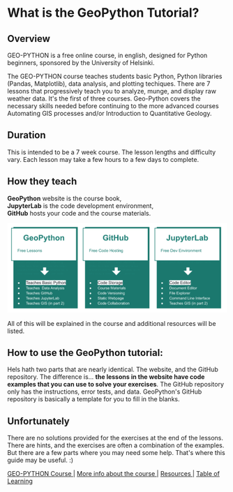 # What is the GeoPython Tutorial?


## Overview
GEO-PYTHON is a free online course, in english, designed for Python beginners, sponsored by the University of Helsinki. 

The GEO-PYTHON course teaches students  basic Python, Python libraries (Pandas, Matplotlib), data analysis, and plotting techiques.  There are 7 lessons that progressively teach you to analyze, munge, and display raw weather data. It's the first of three courses. Geo-Python covers the necessary skills needed before continuing to the more advanced courses Automating GIS processes and/or Introduction to Quantitative Geology. 

## Duration
This is intended to be a 7 week course. The lesson lengths and difficulty vary. Each lesson may take a few hours to a few days to complete. 


 
## How they teach  

**GeoPython**  website is the course book,  
**JupyterLab** is the code development environment,  
**GitHub** hosts your code and the course materials.

![Image](img/Hels_Parts1.svg)
 
All of this will be explained in the course and additional resources will be listed. 
## How to use the GeoPython tutorial:
Hels hath two parts that are nearly identical. The website, and the GitHub repository. The difference is... **the lessons in the website have code examples that you can use to solve your exercises**. The GitHub repository only has the instructions, error tests, and data. GeoPython's GitHub repository is basically a template for you to fill in the blanks.

## Unfortunately 
There are no solutions provided for the exercises at the end of the lessons. There are hints, and the exercises are often a combination of the examples. But there are a few parts where you may need some help. That's where this guide may be useful. :)



[  GEO-PYTHON Course  ](https://geo-python-site.readthedocs.io/en/latest/)  |  [  More info about the course  ](read_more.md) | [  Resources  ](learn_more.md) |  [Table of Learning  ](table_of_learning.md)








